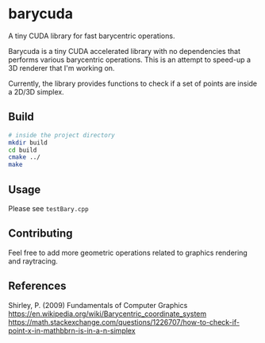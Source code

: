 # barycuda
A tiny CUDA library for fast barycentric operations.

Barycuda is a tiny CUDA accelerated library with no dependencies that
performs various barycentric operations. This is an attempt to speed-up
a 3D renderer that I'm working on.

Currently, the library provides functions to check if a set of points are inside a 2D/3D simplex. 

## Build
```bash
# inside the project directory
mkdir build
cd build
cmake ../
make
```

## Usage
Please see `testBary.cpp` 

## Contributing
Feel free to add more geometric operations related to
graphics rendering and raytracing.

## References
Shirley, P. (2009) Fundamentals of Computer Graphics  
https://en.wikipedia.org/wiki/Barycentric_coordinate_system  
https://math.stackexchange.com/questions/1226707/how-to-check-if-point-x-in-mathbbrn-is-in-a-n-simplex  

